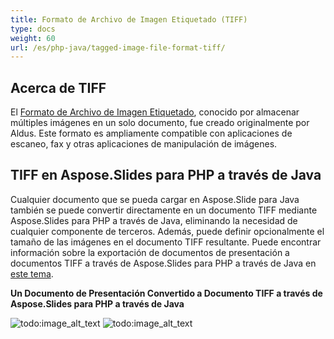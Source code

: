 ```yaml
---
title: Formato de Archivo de Imagen Etiquetado (TIFF)
type: docs
weight: 60
url: /es/php-java/tagged-image-file-format-tiff/
---
```


## **Acerca de TIFF**

El [Formato de Archivo de Imagen Etiquetado](https://es.wikipedia.org/wiki/TIFF), conocido por almacenar múltiples imágenes en un solo documento, fue creado originalmente por Aldus. Este formato es ampliamente compatible con aplicaciones de escaneo, fax y otras aplicaciones de manipulación de imágenes.

## **TIFF en Aspose.Slides para PHP a través de Java**

Cualquier documento que se pueda cargar en Aspose.Slide para Java también se puede convertir directamente en un documento TIFF mediante Aspose.Slides para PHP a través de Java, eliminando la necesidad de cualquier componente de terceros. Además, puede definir opcionalmente el tamaño de las imágenes en el documento TIFF resultante. Puede encontrar información sobre la exportación de documentos de presentación a documentos TIFF a través de Aspose.Slides para PHP a través de Java en [este tema](/slides/es/php-java/converting-a-presentation/).

**Un Documento de Presentación Convertido a Documento TIFF a través de Aspose.Slides para PHP a través de Java**

![todo:image_alt_text](tagged-image-file-format-tiff_1.png) ![todo:image_alt_text](tagged-image-file-format-tiff_2.png)